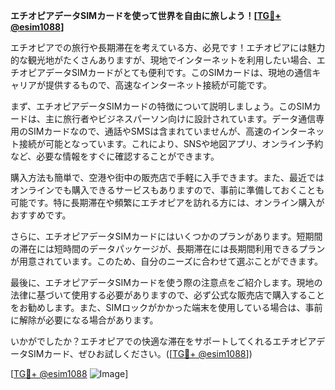 **エチオピアデータSIMカードを使って世界を自由に旅しよう！[[TG💪+ @esim1088](https://t.me/s/esim1088)]**

エチオピアでの旅行や長期滞在を考えている方、必見です！エチオピアには魅力的な観光地がたくさんありますが、現地でインターネットを利用したい場合、エチオピアデータSIMカードがとても便利です。このSIMカードは、現地の通信キャリアが提供するもので、高速なインターネット接続が可能です。

まず、エチオピアデータSIMカードの特徴について説明しましょう。このSIMカードは、主に旅行者やビジネスパーソン向けに設計されています。データ通信専用のSIMカードなので、通話やSMSは含まれていませんが、高速のインターネット接続が可能となっています。これにより、SNSや地図アプリ、オンライン予約など、必要な情報をすぐに確認することができます。

購入方法も簡単で、空港や街中の販売店で手軽に入手できます。また、最近ではオンラインでも購入できるサービスもありますので、事前に準備しておくことも可能です。特に長期滞在や頻繁にエチオピアを訪れる方には、オンライン購入がおすすめです。

さらに、エチオピアデータSIMカードにはいくつかのプランがあります。短期間の滞在には短時間のデータパッケージが、長期滞在には長期間利用できるプランが用意されています。このため、自分のニーズに合わせて選ぶことができます。

最後に、エチオピアデータSIMカードを使う際の注意点をご紹介します。現地の法律に基づいて使用する必要がありますので、必ず公式な販売店で購入することをお勧めします。また、SIMロックがかかった端末を使用している場合は、事前に解除が必要になる場合があります。

いかがでしたか？エチオピアでの快適な滞在をサポートしてくれるエチオピアデータSIMカード、ぜひお試しください。([[TG💪+ @esim1088](https://t.me/s/esim1088)])

[[TG💪+ @esim1088](https://t.me/s/esim1088) ![Image](https://i.postimg.cc/Y0z9fWf4/image.png)]